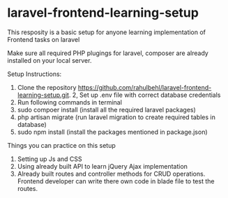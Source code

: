 # laravel-frontend-learning-setup

This resposity is a basic setup for anyone learning implementation of Frontend tasks on laravel

Make sure all required PHP plugings for laravel, composer are already installed on your local server.

Setup Instructions:
1. Clone the repository https://github.com/rahulbehl/laravel-frontend-learning-setup.git. 
2, Set up .env file with correct database credentials
2. Run following commands in terminal
  1. sudo compoer install (install all the required laravel packages)
  2. php artisan migrate (run laravel migration to create required tables in database)
  3. sudo npm install (install the packages mentioned in package.json)

Things you can practice on this setup
1. Setting up Js and CSS
2. Using already built API to learn jQuery Ajax implementation
3. Already built routes and controller methods for CRUD operations. Frontend developer can write there own code in blade file to test the routes.

